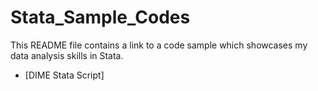 # Stata_Sample_Codes

This README file contains a link to a code sample which showcases my data analysis skills in Stata.

* [DIME Stata Script] 
